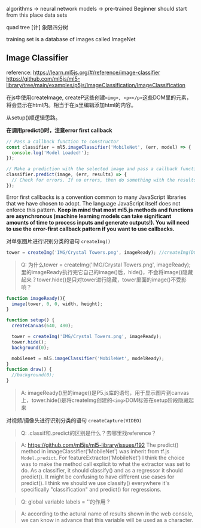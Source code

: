 algorithms -> neural network
models -> pre-trained   Beginner should start from this place
data sets

quad tree [计] 象限四分树

training set is a database of images called ImageNet

## Image Classifier

reference: https://learn.ml5js.org/#/reference/image-classifier
           https://github.com/ml5js/ml5-library/tree/main/examples/p5js/ImageClassification/ImageClassification

在js中使用createImage, createP这些创建`<img>, <p></p>`这些DOM里的元素，将会显示在html内。相当于在js里编辑添加html的内容。

从setup()顺逻辑思路。

**在调用predict()时，注意error first callback**

```js
// Pass a callback function to constructor
const classifier = ml5.imageClassifier('MobileNet', (err, model) => {
  console.log('Model Loaded!');
});

// Make a prediction with the selected image and pass a callback function with two arguments
classifier.predict(image, (err, results) => {
  // Check for errors. If no errors, then do something with the results
});
```

Error first callbacks is a convention common to many JavaScript libraries that we have chosen to adopt. The language JavaScript itself does not enforce this pattern. **Keep in mind that most ml5.js methods and functions are asynchronous (machine learning models can take significant amounts of time to process inputs and generate outputs!). You will need to use the error-first callback pattern if you want to use callbacks.**


对单张图片进行识别分类的语句 `createImg()`

```js
tower = createImg('IMG/Crystal Towers.png', imageReady); //createImg(DOM) in html page. Inside it means if png does not load successfully, show the content of function imageReady.
```

  
  
>Q: 为什么tower = createImg('IMG/Crystal Towers.png', imageReady); 里的imageReady执行完它自己的image()后，hide()，不会将image()隐藏起来？tower.hide()是只对tower进行隐藏，tower里面的image()不受影响？

```js
function imageReady(){
  image(tower, 0, 0, width, height);
}

function setup() {
  createCanvas(640, 480);

  tower = createImg('IMG/Crystal Towers.png', imageReady);
  tower.hide();
  background(0); 

  mobilenet = ml5.imageClassifier('MobileNet', modelReady); 
}
function draw() {
  //background(0);
}
```
>A: imageReady()里的image()是P5.js库的语句，用于显示图片到canvas上，tower.hide()是将createImg创建的`<img>`DOM标签在setup阶段隐藏起来


对视频/摄像头进行识别分类的语句 `createCapture(VIDEO)`

>Q: .classif和.predict的区别是什么？去哪里找reference？

>A: https://github.com/ml5js/ml5-library/issues/192 
>The predict() method in imageClassifier('MobileNet') was inherit from tf.js `Model.predict`. For featureExtractor('MobileNet') I think the choice was to make the method call explicit to what the extractor was set to do. As a classifier, it should classify() and as a regressor it should predict(). It might be confusing to have different use cases for predict(). I think we should we use classify() everywhere it's specifically "classification" and predict() for regressions.


>Q: global variable labels = ''的作用？

>A: according to the actural name of results shown in the web console, we can know in advance that this variable will be used as a character. 